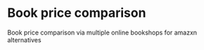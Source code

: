 # Book price comparison

Book price comparison via multiple online bookshops for amazxn alternatives
